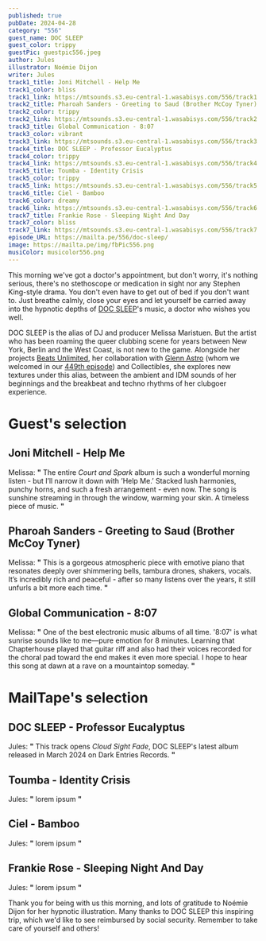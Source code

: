 ```yaml
---
published: true
pubDate: 2024-04-28
category: "556"
guest_name: DOC SLEEP
guest_color: trippy
guestPic: guestpic556.jpeg
author: Jules
illustrator: Noémie Dijon
writer: Jules
track1_title: Joni Mitchell - Help Me
track1_color: bliss
track1_link: https://mtsounds.s3.eu-central-1.wasabisys.com/556/track1.mp3
track2_title: Pharoah Sanders - Greeting to Saud (Brother McCoy Tyner)
track2_color: trippy
track2_link: https://mtsounds.s3.eu-central-1.wasabisys.com/556/track2.mp3
track3_title: Global Communication - 8:07
track3_color: vibrant
track3_link: https://mtsounds.s3.eu-central-1.wasabisys.com/556/track3.mp3
track4_title: DOC SLEEP - Professor Eucalyptus
track4_color: trippy
track4_link: https://mtsounds.s3.eu-central-1.wasabisys.com/556/track4.mp3
track5_title: Toumba - Identity Crisis
track5_color: trippy
track5_link: https://mtsounds.s3.eu-central-1.wasabisys.com/556/track5.mp3
track6_title: Ciel - Bamboo
track6_color: dreamy
track6_link: https://mtsounds.s3.eu-central-1.wasabisys.com/556/track6.mp3
track7_title: Frankie Rose - Sleeping Night And Day
track7_color: bliss
track7_link: https://mtsounds.s3.eu-central-1.wasabisys.com/556/track7.mp3
episode_URL: https://mailta.pe/556/doc-sleep/
image: https://mailta.pe/img/fbPic556.png
musiColor: musicolor556.png
---
```

This morning we've got a doctor's appointment, but don't worry, it's nothing serious, there's no stethoscope or medication in sight nor any Stephen King-style drama. You don't even have to get out of bed if you don't want to. Just breathe calmly, close your eyes and let yourself be carried away into the hypnotic depths of [DOC SLEEP](https://docsleep.bandcamp.com/music)'s music, a doctor who wishes you well.

DOC SLEEP is the alias of DJ and producer Melissa Maristuen. But the artist who has been roaming the queer clubbing scene for years between New York, Berlin and the West Coast, is not new to the game. Alongside her projects [Beats Unlimited](https://docsleep.bandcamp.com/album/beats-unlimited), her collaboration with [Glenn Astro](https://glennastro.bandcamp.com/) (whom we welcomed in our [449th episode](https://www.mailta.pe/449/glenn-astro/)) and Collectibles, she explores new textures under this alias, between the ambient and IDM sounds of her beginnings and the breakbeat and techno rhythms of her clubgoer experience.

# Guest's selection

## Joni Mitchell - Help Me

Melissa: **"** The entire <i>Court and Spark</i> album is such a wonderful morning listen - but I’ll narrow it down with ’Help Me.’ Stacked lush harmonies, punchy horns, and such a fresh arrangement - even now. The song is sunshine streaming in through the window, warming your skin. A timeless piece of music. **"**

## Pharoah Sanders - Greeting to Saud (Brother McCoy Tyner)

Melissa: **"** This is a gorgeous atmospheric piece with emotive piano that resonates deeply over shimmering bells, tambura drones, shakers, vocals. It’s incredibly rich and peaceful - after so many listens over the years, it still unfurls a bit more each time. **"** 

## Global Communication - 8:07

Melissa: **"** One of the best electronic music albums of all time. '8:07' is what sunrise sounds like to me—pure emotion for 8 minutes. Learning that Chapterhouse played that guitar riff and also had their voices recorded for the choral pad toward the end makes it even more special. I hope to hear this song at dawn at a rave on a mountaintop someday. **"**

# MailTape's selection

## DOC SLEEP - Professor Eucalyptus

Jules: **"** This track opens <i>Cloud Sight Fade</i>, DOC SLEEP's latest album released in March 2024 on Dark Entries Records. **"**

## Toumba - Identity Crisis

Jules: **"** lorem ipsum **"** 

## Ciel - Bamboo

Jules: **"** lorem ipsum **"** 

## Frankie Rose - Sleeping Night And Day

Jules: **"** lorem ipsum **"** 

Thank you for being with us this morning, and lots of gratitude to Noémie Dijon for her hypnotic illustration. Many thanks to DOC SLEEP this inspiring trip, which we'd like to see reimbursed by social security. Remember to take care of yourself and others!
